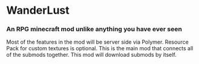 # WanderLust
### An RPG minecraft mod unlike anything you have ever seen

Most of the features in the mod will be server side via Polymer. Resource Pack for custom textures is optional. 
This is the main mod that connects all of the submods together. This mod will download submods by itself.

